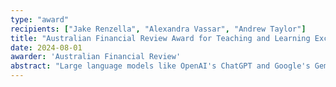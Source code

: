 ```yaml
---
type: "award"
recipients: ["Jake Renzella", "Alexandra Vassar", "Andrew Taylor"]
title: "Australian Financial Review Award for Teaching and Learning Excellence"
date: 2024-08-01
awarder: 'Australian Financial Review'
abstract: "Large language models like OpenAI's ChatGPT and Google's Gemini are poised to change how we live and work. Our team's research into the impact of generative artificial intelligence tools on learning has shown us that these systems often provide excessive assistance, finding they over-help almost 50 per cent of the time, even when prompted otherwise, potentially harming learning."
---
```

